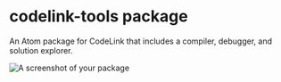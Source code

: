 # codelink-tools package

An Atom package for CodeLink that includes a compiler, debugger, and solution explorer.

![A screenshot of your package](https://f.cloud.github.com/assets/69169/2290250/c35d867a-a017-11e3-86be-cd7c5bf3ff9b.gif)
